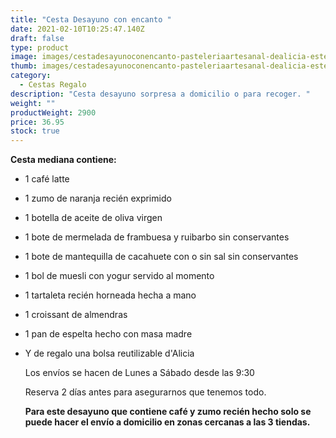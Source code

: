 ```yaml
---
title: "Cesta Desayuno con encanto "
date: 2021-02-10T10:25:47.140Z
draft: false
type: product
image: images/cestadesayunoconencanto-pasteleriaartesanal-dealicia-estepona-guadalmina-sotogrande-v2.jpg
thumb: images/cestadesayunoconencanto-pasteleriaartesanal-dealicia-estepona-guadalmina-sotogrande-vm.jpg
category:
  - Cestas Regalo
description: "Cesta desayuno sorpresa a domicilio o para recoger. "
weight: ""
productWeight: 2900
price: 36.95
stock: true
---
```

**Cesta mediana contiene:**

* 1 café latte 
* 1 zumo de naranja recién exprimido 
* 1 botella de aceite de oliva virgen 
* 1 bote de mermelada de frambuesa y ruibarbo sin conservantes 
* 1 bote de mantequilla de cacahuete con o sin sal sin conservantes 
* 1 bol de muesli con yogur servido al momento 
* 1 tartaleta recién horneada hecha a mano 
* 1 croissant de almendras 
* 1 pan de espelta hecho con masa madre 
* Y de regalo una bolsa reutilizable d'Alicia

  Los envíos se hacen de Lunes a Sábado desde las 9:30 

  Reserva 2 días antes para asegurarnos que tenemos todo. 

  **Para este desayuno que contiene café y zumo recién hecho solo se puede hacer el envío a domicilio en zonas cercanas a las 3 tiendas.**